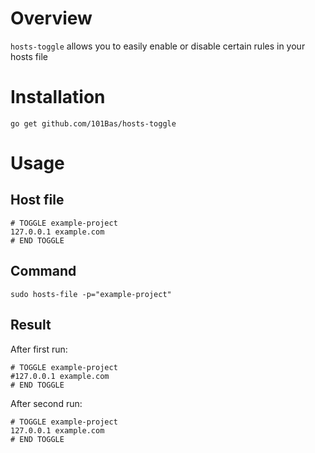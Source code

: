 # Overview

`hosts-toggle` allows you to easily enable or disable certain rules in your hosts file

# Installation
`go get github.com/101Bas/hosts-toggle`

# Usage

## Host file

```
# TOGGLE example-project
127.0.0.1 example.com
# END TOGGLE
```

## Command

```
sudo hosts-file -p="example-project"
```

## Result

After first run:

```
# TOGGLE example-project
#127.0.0.1 example.com
# END TOGGLE
```

After second run:

```
# TOGGLE example-project
127.0.0.1 example.com
# END TOGGLE
```
